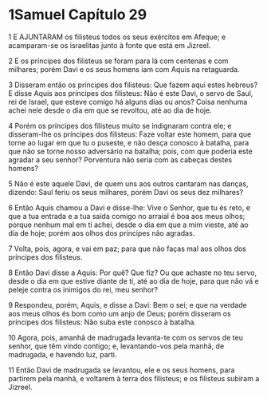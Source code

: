 # 1Samuel Capítulo 29

1	E AJUNTARAM os filisteus todos os seus exércitos em Afeque; e acamparam-se os israelitas junto à fonte que está em Jizreel.

2	E os príncipes dos filisteus se foram para lá com centenas e com milhares; porém Davi e os seus homens iam com Aquis na retaguarda.

3	Disseram então os príncipes dos filisteus: Que fazem aqui estes hebreus? E disse Aquis aos príncipes dos filisteus: Não é este Davi, o servo de Saul, rei de Israel, que esteve comigo há alguns dias ou anos? Coisa nenhuma achei nele desde o dia em que se revoltou, até ao dia de hoje.

4	Porém os príncipes dos filisteus muito se indignaram contra ele; e disseram-lhe os príncipes dos filisteus: Faze voltar este homem, para que torne ao lugar em que tu o puseste, e não desça conosco à batalha, para que não se torne nosso adversário na batalha; pois, com que poderia este agradar a seu senhor? Porventura não seria com as cabeças destes homens?

5	Não é este aquele Davi, de quem uns aos outros cantaram nas danças, dizendo: Saul feriu os seus milhares, porém Davi os seus dez milhares?

6	Então Aquis chamou a Davi e disse-lhe: Vive o Senhor, que tu és reto, e que a tua entrada e a tua saída comigo no arraial é boa aos meus olhos; porque nenhum mal em ti achei, desde o dia em que a mim vieste, até ao dia de hoje; porém aos olhos dos príncipes não agradas.

7	Volta, pois, agora, e vai em paz; para que não faças mal aos olhos dos príncipes dos filisteus.

8	Então Davi disse a Aquis: Por quê? Que fiz? Ou que achaste no teu servo, desde o dia em que estive diante de ti, até ao dia de hoje, para que não vá e peleje contra os inimigos do rei, meu senhor?

9	Respondeu, porém, Aquis, e disse a Davi: Bem o sei; e que na verdade aos meus olhos és bom como um anjo de Deus; porém disseram os príncipes dos filisteus: Não suba este conosco à batalha.

10	Agora, pois, amanhã de madrugada levanta-te com os servos de teu senhor, que têm vindo contigo; e, levantando-vos pela manhã, de madrugada, e havendo luz, parti.

11	Então Davi de madrugada se levantou, ele e os seus homens, para partirem pela manhã, e voltarem à terra dos filisteus; e os filisteus subiram a Jizreel.

